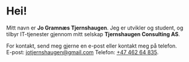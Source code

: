 # Hei!

Mitt navn er **Jo Gramnæs Tjernshaugen**. Jeg er utvikler og student, og tilbyr IT-tjenester gjennom mitt selskap **Tjernshaugen Consulting AS**.

For kontakt, send meg gjerne en e-post eller kontakt meg på telefon.
<br/>
E-post: <a href="mailto:jotjernshaugen@gmail.com" target="_blank">jotjernshaugen@<!-- -->gmail.com</a>
Telefon: <a href="tel:4746264835" target="_blank">+47 462 64 835</a>.
